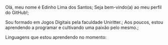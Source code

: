 <link rel="stylesheet" type='text/css' href="https://cdn.jsdelivr.net/gh/devicons/devicon@latest/devicon.min.css" />


Olá, meu nome é Edinho Lima dos Santos;
Seja bem-vindo(a) ao meu perfil do GitHub!;

Sou formado em Jogos Digitais pela faculdade Uniritter.;
Aos poucos, estou aprendendo a programar e cultivando uma paixão pelo mesmo.;

Linguagens que estou aprendendo no momento:
<i class="devicon-javascript-plain colored"></i> 


